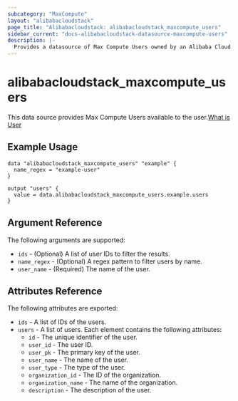 ```yaml
---
subcategory: "MaxCompute"
layout: "alibabacloudstack"
page_title: "Alibabacloudstack: alibabacloudstack_maxcompute_users"
sidebar_current: "docs-alibabacloudstack-datasource-maxcompute-users"
description: |-
  Provides a datasource of Max Compute Users owned by an Alibaba Cloud account.
---
```


# alibabacloudstack_maxcompute_users

This data source provides Max Compute Users available to the user.[What is User](https://www.alibabacloud.com/help/en/maxcompute/latest/users)

## Example Usage

```hcl
data "alibabacloudstack_maxcompute_users" "example" {
  name_regex = "example-user"
}

output "users" {
  value = data.alibabacloudstack_maxcompute_users.example.users
}
```

## Argument Reference
The following arguments are supported:

* `ids` - (Optional) A list of user IDs to filter the results.
* `name_regex` - (Optional) A regex pattern to filter users by name.
* `user_name` - (Required) The name of the user. 


## Attributes Reference
The following attributes are exported:

* `ids` - A list of IDs of the users.
* `users` - A list of users. Each element contains the following attributes:
    * `id` - The unique identifier of the user.
    * `user_id` - The user ID.
    * `user_pk` - The primary key of the user.
    * `user_name` - The name of the user.
    * `user_type` - The type of the user.
    * `organization_id` - The ID of the organization.
    * `organization_name` - The name of the organization.
    * `description` - The description of the user.
